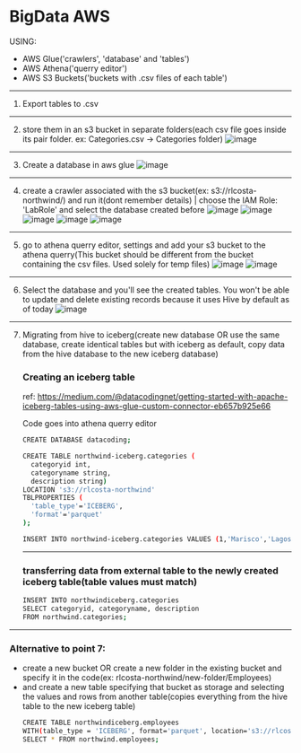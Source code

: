 # BigData AWS
USING:
- AWS Glue('crawlers', 'database' and 'tables')
- AWS Athena('querry editor')
- AWS S3 Buckets('buckets with .csv files of each table')

---

1. Export tables to .csv

---

2. store them in an s3 bucket in separate folders(each csv file goes inside its pair folder. ex: Categories.csv -> Categories folder)
   ![image](https://github.com/rlcosta177/personal-projects/assets/154469533/060a78bb-4b99-4669-8a03-10008106397f)

---

3. Create a database in aws glue
   ![image](https://github.com/rlcosta177/personal-projects/assets/154469533/8883f6a8-89a4-41fe-b6ef-72ed42a373ca)

---

4. create a crawler associated with the s3 bucket(ex: s3://rlcosta-northwind/) and run it(dont remember details) | choose the IAM Role: 'LabRole' and select the database created before
   ![image](https://github.com/rlcosta177/personal-projects/assets/154469533/ac13ea2d-c661-42e6-b2ec-ece267d58129)
   ![image](https://github.com/rlcosta177/personal-projects/assets/154469533/6252bc7f-c8ab-4f50-84bd-88f75e82eaa6)
   ![image](https://github.com/rlcosta177/personal-projects/assets/154469533/ae0dab1d-060f-4f76-9d8e-e6f4da41d313)
   ![image](https://github.com/rlcosta177/personal-projects/assets/154469533/5a77ec04-0f7f-473f-9e2b-ac275cf5589b)
   ![image](https://github.com/rlcosta177/personal-projects/assets/154469533/371f0fae-d20d-42f3-8407-6f91490623a7)

---

5. go to athena querry editor, settings and add your s3 bucket to the athena querry(This bucket should be different from the bucket containing the csv files. Used solely for temp files)
   ![image](https://github.com/rlcosta177/personal-projects/assets/154469533/94af2a7c-a7cf-4465-b946-9d6a25bfcf32)
   ![image](https://github.com/rlcosta177/personal-projects/assets/154469533/e4b4ef4b-cee4-4900-a83f-a4a2288860d2)

---

6. Select the database and you'll see the created tables. You won't be able to update and delete existing records because it uses Hive by default as of today
   ![image](https://github.com/rlcosta177/personal-projects/assets/154469533/72b1cede-501d-47ef-9eba-a367e1be32de)


---

7. Migrating from hive to iceberg(create new database OR use the same database, create identical tables but with iceberg as default, copy data from the hive database to the new iceberg database)
      
      ### Creating an iceberg table
      ref: https://medium.com/@datacodingnet/getting-started-with-apache-iceberg-tables-using-aws-glue-custom-connector-eb657b925e66
      
      Code goes into athena querry editor
      ```bash
      CREATE DATABASE datacoding;
      ```
      
      ```bash
      CREATE TABLE northwind-iceberg.categories (
        categoryid int,
        categoryname string,
        description string)
      LOCATION 's3://rlcosta-northwind' 
      TBLPROPERTIES (
        'table_type'='ICEBERG',
        'format'='parquet'
      );
      ```
      
      ```bash
      INSERT INTO northwind-iceberg.categories VALUES (1,'Marisco','Lagosta');
      ```
      
      ---
      
      ### transferring data from external table to the newly created iceberg table(table values must match)
      
      ```bash
      INSERT INTO northwindiceberg.categories
      SELECT categoryid, categoryname, description
      FROM northwind.categories;
      ```


---


### Alternative to point 7:
- create a new bucket OR create a new folder in the existing bucket and specify it in the code(ex: rlcosta-northwind/new-folder/Employees)
- and create a new table specifying that bucket as storage and selecting the values and rows from another table(copies everything from the hive table to the new iceberg table)
  ```bash
  CREATE TABLE northwindiceberg.employees
  WITH(table_type = 'ICEBERG', format='parquet', location='s3://rlcosta-northwind-iceberg/Employees/', is_external=false) as
  SELECT * FROM northwind.employees;
  ```
